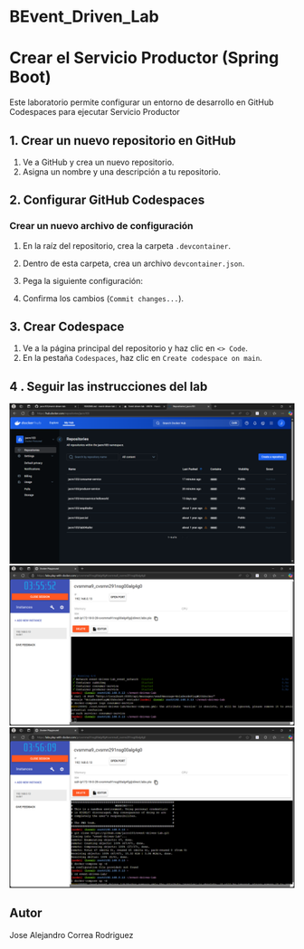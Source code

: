 # BEvent_Driven_Lab

# Crear el Servicio Productor (Spring Boot)

Este laboratorio permite configurar un entorno de desarrollo en GitHub Codespaces para ejecutar Servicio Productor

## 1. Crear un nuevo repositorio en GitHub
1. Ve a GitHub y crea un nuevo repositorio.
2. Asigna un nombre y una descripción a tu repositorio.

## 2. Configurar GitHub Codespaces
### Crear un nuevo archivo de configuración
1. En la raíz del repositorio, crea la carpeta `.devcontainer`.
2. Dentro de esta carpeta, crea un archivo `devcontainer.json`.
3. Pega la siguiente configuración:


4. Confirma los cambios (`Commit changes...`).

## 3. Crear Codespace
1. Ve a la página principal del repositorio y haz clic en `<> Code`.
2. En la pestaña `Codespaces`, haz clic en `Create codespace on main`.

## 4 . Seguir las instrucciones del lab
![](./img/parte3.png)<br>
![](./img/parte1.png)<br>
![](./img/parte2.png)<br>


## Autor

Jose Alejandro Correa Rodriguez


